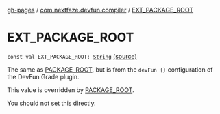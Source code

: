 [gh-pages](../index.md) / [com.nextfaze.devfun.compiler](index.md) / [EXT_PACKAGE_ROOT](./-e-x-t_-p-a-c-k-a-g-e_-r-o-o-t.md)

# EXT_PACKAGE_ROOT

`const val EXT_PACKAGE_ROOT: `[`String`](https://kotlinlang.org/api/latest/jvm/stdlib/kotlin/-string/index.html) [(source)](https://github.com/NextFaze/dev-fun/tree/master/devfun-compiler/src/main/java/com/nextfaze/devfun/compiler/DevFunProcessor.kt#L188)

The same as [PACKAGE_ROOT](-p-a-c-k-a-g-e_-r-o-o-t.md), but is from the `devFun {}` configuration of the DevFun Grade plugin.

This value is overridden by [PACKAGE_ROOT](-p-a-c-k-a-g-e_-r-o-o-t.md).

You should not set this directly.


